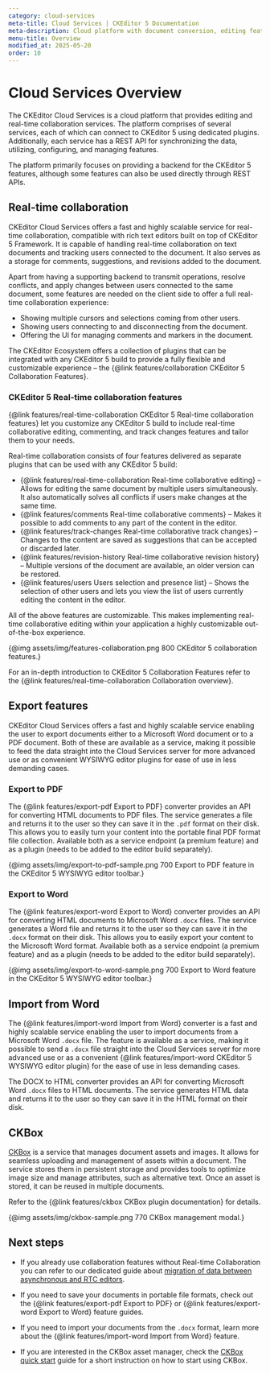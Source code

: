 ```yaml
---
category: cloud-services
meta-title: Cloud Services | CKEditor 5 Documentation
meta-description: Cloud platform with document conversion, editing features and real-time collaboration services.
menu-title: Overview
modified_at: 2025-05-20
order: 10
---
```


# Cloud Services Overview

The CKEditor Cloud Services is a cloud platform that provides editing and real-time collaboration services. The platform comprises of several services, each of which can connect to CKEditor 5 using dedicated plugins. Additionally, each service has a REST API for synchronizing the data, utilizing, configuring, and managing features.

The platform primarily focuses on providing a backend for the CKEditor 5 features, although some features can also be used directly through REST APIs.

## Real-time collaboration

CKEditor Cloud Services offers a fast and highly scalable service for real-time collaboration, compatible with rich text editors built on top of CKEditor 5 Framework. It is capable of handling real-time collaboration on text documents and tracking users connected to the document. It also serves as a storage for comments, suggestions, and revisions added to the document.

Apart from having a supporting backend to transmit operations, resolve conflicts, and apply changes between users connected to the same document, some features are needed on the client side to offer a full real-time collaboration experience:

 * Showing multiple cursors and selections coming from other users.
 * Showing users connecting to and disconnecting from the document.
 * Offering the UI for managing comments and markers in the document.

The CKEditor Ecosystem offers a collection of plugins that can be integrated with any CKEditor 5 build to provide a fully flexible and customizable experience &ndash; the {@link features/collaboration CKEditor 5 Collaboration Features}.

### CKEditor 5 Real-time collaboration features

{@link features/real-time-collaboration CKEditor 5 Real-time collaboration features} let you customize any CKEditor 5 build to include real-time collaborative editing, commenting, and track changes features and tailor them to your needs.

Real-time collaboration consists of four features delivered as separate plugins that can be used with any CKEditor 5 build:

* {@link features/real-time-collaboration Real-time collaborative editing} &ndash; Allows for editing the same document by multiple users simultaneously. It also automatically solves all conflicts if users make changes at the same time.
* {@link features/comments Real-time collaborative comments} &ndash; Makes it possible to add comments to any part of the content in the editor.
* {@link features/track-changes Real-time collaborative track changes} &ndash; Changes to the content are saved as suggestions that can be accepted or discarded later.
* {@link features/revision-history Real-time collaborative revision history} &ndash; Multiple versions of the document are available, an older version can be restored.
* {@link features/users Users selection and presence list} &ndash; Shows the selection of other users and lets you view the list of users currently editing the content in the editor.

All of the above features are customizable. This makes implementing real-time collaborative editing within your application a highly customizable out-of-the-box experience.

{@img assets/img/features-collaboration.png 800 CKEditor&nbsp;5 collaboration features.}

For an in-depth introduction to CKEditor 5 Collaboration Features refer to the {@link features/real-time-collaboration Collaboration overview}.

## Export features

CKEditor Cloud Services offers a fast and highly scalable service enabling the user to export documents either to a Microsoft Word document or to a PDF document. Both of these are available as a service, making it possible to feed the data straight into the Cloud Services server for more advanced use or as convenient WYSIWYG editor plugins for ease of use in less demanding cases.

### Export to PDF

The {@link features/export-pdf Export to PDF} converter provides an API for converting HTML documents to PDF files. The service generates a file and returns it to the user so they can save it in the `.pdf` format on their disk. This allows you to easily turn your content into the portable final PDF format file collection. Available both as a service endpoint (a premium feature) and as a plugin (needs to be added to the editor build separately).

{@img assets/img/export-to-pdf-sample.png 700 Export to PDF feature in the CKEditor 5 WYSIWYG editor toolbar.}

### Export to Word

The {@link features/export-word Export to Word} converter provides an API for converting HTML documents to Microsoft Word `.docx` files. The service generates a Word file and returns it to the user so they can save it in the `.docx` format on their disk. This allows you to easily export your content to the Microsoft Word format. Available both as a service endpoint (a premium feature) and as a plugin (needs to be added to the editor build separately).

{@img assets/img/export-to-word-sample.png 700 Export to Word feature in the CKEditor 5 WYSIWYG editor toolbar.}

## Import from Word

The {@link features/import-word Import from Word} converter is a fast and highly scalable service enabling the user to import documents from a Microsoft Word `.docx` file. The feature is available as a service, making it possible to send a `.docx` file straight into the Cloud Services server for more advanced use or as a convenient {@link features/import-word CKEditor 5 WYSIWYG editor plugin} for the ease of use in less demanding cases.

The DOCX to HTML converter provides an API for converting Microsoft Word `.docx` files to HTML documents. The service generates HTML data and returns it to the user so they can save it in the HTML format on their disk.

## CKBox

[CKBox](https://ckeditor.com/docs/ckbox/latest/guides/index.html) is a service that manages document assets and images. It allows for seamless uploading and management of assets within a document. The service stores them in persistent storage and provides tools to optimize image size and manage attributes, such as alternative text. Once an asset is stored, it can be reused in multiple documents.

Refer to the {@link features/ckbox CKBox plugin documentation} for details.

{@img assets/img/ckbox-sample.png 770 CKBox management modal.}

## Next steps

* If you already use collaboration features without Real-time Collaboration you can refer to our dedicated guide about [migration of data between asynchronous and RTC editors](https://ckeditor.com/docs/cs/latest/guides/collaboration/migrating-to-rtc.html).

* If you need to save your documents in portable file formats, check out the {@link features/export-pdf Export to PDF} or {@link features/export-word Export to Word} feature guides.

* If you need to import your documents from the `.docx` format, learn more about the {@link features/import-word Import from Word} feature.

* If you are interested in the CKBox asset manager, check the [CKBox quick start](https://ckeditor.com/docs/ckbox/latest/guides/quick-start.html) guide for a short instruction on how to start using CKBox.
